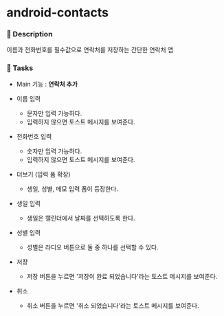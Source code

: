 # android-contacts

### 📜 Description

이름과 전화번호를 필수값으로 연락처를 저장하는 간단한 연락처 앱


### 🎯 Tasks

- Main 기능 : **연락처 추가**

- 이름 입력
    - 문자만 입력 가능하다.
    - 입력하지 않으면 토스트 메시지를 보여준다.
- 전화번호 입력
    - 숫자만 입력 가능하다.
    - 입력하지 않으면 토스트 메시지를 보여준다.
- 더보기 (입력 폼 확장)
    - 생일, 성별, 메모 입력 폼이 등장한다.
- 생일 입력
    - 생일은 캘린더에서 날짜를 선택하도록 한다.
- 성별 입력
    - 성별은 라디오 버튼으로 둘 중 하나를 선택할 수 있다.
- 저장
    - 저장 버튼을 누르면 '저장이 완료 되었습니다'라는 토스트 메시지를 보여준다.
- 취소
    - 취소 버튼을 누르면 '취소 되었습니다'라는 토스트 메시지를 보여준다.